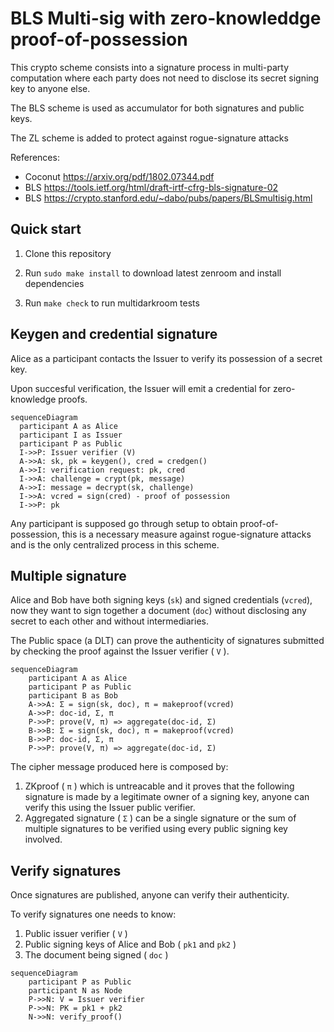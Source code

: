 # BLS Multi-sig with zero-knowleddge proof-of-possession

This crypto scheme consists into a signature process in multi-party computation where each party does not need to disclose its secret signing key to anyone else.

The BLS scheme is used as accumulator for both signatures and public keys.

The ZL scheme is added to protect against rogue-signature attacks

References:

- Coconut https://arxiv.org/pdf/1802.07344.pdf
- BLS https://tools.ietf.org/html/draft-irtf-cfrg-bls-signature-02
- BLS https://crypto.stanford.edu/~dabo/pubs/papers/BLSmultisig.html

## Quick start

1. Clone this repository

2. Run `sudo make install` to download latest zenroom and install dependencies

3. Run `make check` to run multidarkroom tests


## Keygen and credential signature

Alice as a participant contacts the Issuer to verify its possession of a secret key.

Upon succesful verification, the Issuer will emit a credential for zero-knowledge proofs.

```mermaid
sequenceDiagram
  participant A as Alice
  participant I as Issuer
  participant P as Public
  I->>P: Issuer verifier (V)
  A->>A: sk, pk = keygen(), cred = credgen()
  A->>I: verification request: pk, cred
  I->>A: challenge = crypt(pk, message)
  A->>I: message = decrypt(sk, challenge)
  I->>A: vcred = sign(cred) - proof of possession
  I->>P: pk
```

Any participant is supposed go through setup to obtain proof-of-possession, this is a necessary measure against rogue-signature attacks and is the only centralized process in this scheme.

## Multiple signature

Alice and Bob have both signing keys (`sk`) and signed credentials (`vcred`), now they want to sign together a document (`doc`) without disclosing any secret to each other and without intermediaries.

The Public space (a DLT) can prove the authenticity of signatures submitted by checking the proof against the Issuer verifier ( `V` ).

```mermaid
sequenceDiagram
    participant A as Alice
    participant P as Public
    participant B as Bob
    A->>A: Σ = sign(sk, doc), π = makeproof(vcred)
    A->>P: doc-id, Σ, π
    P->>P: prove(V, π) => aggregate(doc-id, Σ)
    B->>B: Σ = sign(sk, doc), π = makeproof(vcred)
    B->>P: doc-id, Σ, π
    P->>P: prove(V, π) => aggregate(doc-id, Σ)
```

The cipher message produced here is composed by:
1. ZKproof ( `π` ) which is untreacable and it proves that the following signature is made by a legitimate owner of a signing key, anyone can verify this using the Issuer public verifier.
2. Aggregated signature ( `Σ` ) can be a single signature or the sum of multiple signatures to be verified using every public signing key involved.

## Verify signatures

Once signatures are published, anyone can verify their authenticity.

To verify signatures one needs to know:
1. Public issuer verifier ( `V` )
2. Public signing keys of Alice and Bob ( `pk1` and `pk2` )
3. The document being signed ( `doc` )

```mermaid
sequenceDiagram
    participant P as Public
    participant N as Node
    P->>N: V = Issuer verifier
    P->>N: PK = pk1 + pk2
    N->>N: verify_proof()
```
